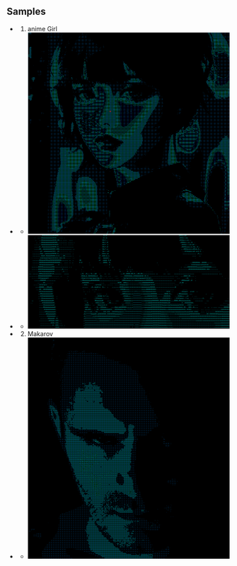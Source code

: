## Samples

- 1. anime Girl
- - ![alt text](sample1.png)

- - ![alt text](sample1Zoomed.png)
 
- 2. Makarov
- - ![alt text](sample2.png)
